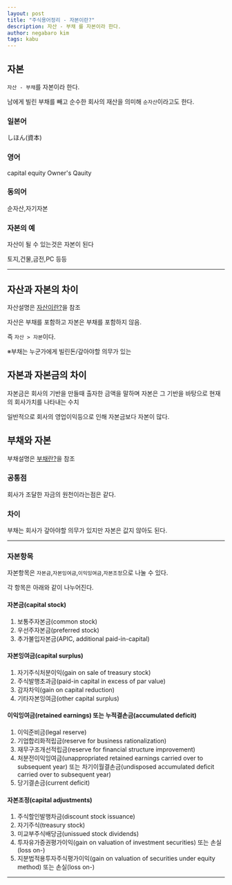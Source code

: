 ```yaml
---
layout: post
title: "주식용어정리 - 자본이란?"
description: 자산 - 부채 를 자본이라 한다.
author: negabaro kim
tags: kabu
---
```


## 자본

`자산 - 부채`를 자본이라 한다.

남에게 빌린 부채를 빼고 순수한 회사의 재산을 의미해 `순자산`이라고도 한다.

### 일본어

しほん(資本)

### 영어

capital
equity
Owner's Qauity

### 동의어

순자산,자기자본

### 자본의 예

자산이 될 수 있는것은 자본이 된다

토지,건물,금전,PC 등등

---

## 자산과 자본의 차이

자산설명은 [자산이란?]을 참조

자산은 부채를 포함하고 자본은 부채를 포함하지 않음.

즉 `자산 > 자본`이다.

※부채는 누군가에게 빌린돈/갚아야할 의무가 있는

## 자본과 자본금의 차이

자본금은 회사의 기반을 만들때 출자한 금액을 말하며
자본은 그 기반을 바탕으로 현재의 회사가치를 나타내는 수치

일반적으로 회사의 영업이익등으로 인해 자본금보다 자본이 많다.


## 부채와 자본

부채설명은 [부채란?]을 참조

### 공통점

회사가 조달한 자금의 원천이라는점은 같다.

### 차이

부채는 회사가 갚아야할 의무가 있지만 자본은 값지 않아도 된다.

---

### 자본항목

자본항목은 `자본금`,`자본잉여금`,`이익잉여금`,`자본조정`으로 나눌 수 있다.

각 항목은 아래와 같이 나누어진다.


#### 자본금(capital stock)

1. 보통주자본금(common stock)
2. 우선주자본금(preferred stock)
3. 추가불입자본금(APIC, additional paid-in-capital)

#### 자본잉여금(capital surplus)

1. 자기주식처분이익(gain on sale of treasury stock)
2. 주식발행초과금(paid-in capital in excess of par value)
3. 감자차익(gain on capital reduction)
4. 기타자본잉여금(other capital surplus)

#### 이익잉여금(retained earnings) 또는 누적결손금(accumulated deficit)

1. 이익준비금(legal reserve)
2. 기업합리화적립금(reserve for business rationalization)
3. 재무구조개선적립금(reserve for financial structure improvement)
4. 처분전이익잉여금(unappropriated retained earnings carried over to subsequent year)
   또는 차기이월결손금(undisposed accumulated deficit carried over to subsequent year)
5. 당기결손금(current deficit)

#### 자본조정(capital adjustments)

1. 주식할인발행차금(discount stock issuance)
2. 자기주식(treasury stock)
3. 미교부주식배당금(unissued stock dividends)
4. 투자유가증권평가이익(gain on valuation of investment securities) 또는 손실(loss on-)
5. 지분법적용투자주식평가이익(gain on valuation of securities under equity method)  또는 손실(loss on-)

---

[출처]: https://gslow.tistory.com/228
[부채란?]: https://negabaro.github.io/archive/kabu-liabilities
[자산이란?]: https://negabaro.github.io/archive/kabu-assets
[자본이란?]: https://negabaro.github.io/archive/kabu-capital
